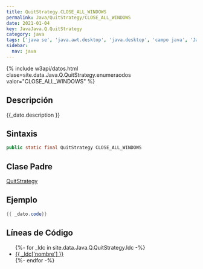 ```yaml
---
title: QuitStrategy.CLOSE_ALL_WINDOWS
permalink: Java/QuitStrategy/CLOSE_ALL_WINDOWS
date: 2021-01-04
key: JavaJava.Q.QuitStrategy
category: java
tags: ['java se', 'java.awt.desktop', 'java.desktop', 'campo java', 'Java 9']
sidebar: 
  nav: java
---
```


{% include w3api/datos.html clase=site.data.Java.Q.QuitStrategy.enumeraodos valor="CLOSE_ALL_WINDOWS" %}

## Descripción
{{_dato.description }}

## Sintaxis
~~~java
public static final QuitStrategy CLOSE_ALL_WINDOWS
~~~

## Clase Padre
[QuitStrategy](/Java/QuitStrategy/)

## Ejemplo
~~~java
{{ _dato.code}}
~~~

## Líneas de Código
<ul>
{%- for _ldc in site.data.Java.Q.QuitStrategy.ldc -%}
   <li>
       <a href="{{_ldc['url'] }}">{{ _ldc['nombre'] }}</a>
   </li>
{%- endfor -%}
</ul>
